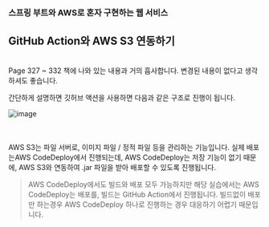 ### 스프링 부트와 AWS로 혼자 구현하는 웹 서비스

## GitHub Action와 AWS S3 연동하기

<br>
Page 327 ~ 332
책에 나와 있는 내용과 거의 흡사합니다. 변경된 내용이 없다고 생각하셔도 좋습니다.

간단하게 설명하면 깃허브 액션을 사용하면 다음과 같은 구조로 진행이 됩니다. 

![image](https://user-images.githubusercontent.com/104341003/177384544-2e29c7df-4103-4406-9f78-88fc0207397a.png)

<br>
<br>
AWS S3는 파일 서버로, 이미지 파일 / 정적 파일 등을 관리하는 기능입니다.
실제 배포는AWS CodeDeploy에서 진행되는데, AWS CodeDeploy는 저장 기능이 없기 때문에, AWS S3와 연동하여  .jar 파일을 받아 배포할 수 있도록 진행됩니다. 

> AWS CodeDeploy에서도 빌드와 배포 모두 가능하지만
> 해당 실습에서는 AWS CodeDeploy는 배포를, 빌드는 GitHub Action에서 진행됩니다. 
> 빌드없이 배포만 하는경우 AWS CodeDeploy 하나로 진행하는 경우 대응하기 어렵기 때문입니다.
